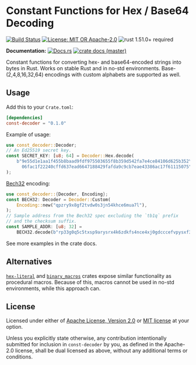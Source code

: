 # Constant Functions for Hex / Base64 Decoding

[![Build Status](https://github.com/slowli/const-decoder/workflows/Rust/badge.svg?branch=master)](https://github.com/slowli/const-decoder/actions)
[![License: MIT OR Apache-2.0](https://img.shields.io/badge/License-MIT%2FApache--2.0-blue)](https://github.com/slowli/const-decoder#license)
![rust 1.51.0+ required](https://img.shields.io/badge/rust-1.51.0+-blue.svg?label=Required%20Rust)

**Documentation:** [![Docs.rs](https://img.shields.io/docsrs/const-decoder)](https://docs.rs/const-decoder/)
[![crate docs (master)](https://img.shields.io/badge/master-yellow.svg?label=docs)](https://slowli.github.io/const-decoder/const_decoder/)

Constant functions for converting hex- and base64-encoded strings into bytes in Rust.
Works on stable Rust and in no-std environments. Base-(2,4,8,16,32,64) encodings with
custom alphabets are supported as well.

## Usage

Add this to your `Crate.toml`:

```toml
[dependencies]
const-decoder = "0.1.0"
```

Example of usage:

```rust
use const_decoder::Decoder;
// An Ed25519 secret key.
const SECRET_KEY: [u8; 64] = Decoder::Hex.decode(
    b"9e55d1e1aa1f455b8baad9fdf975503655f8b359d542fa7e4ce84106d625b352\
      06fac1f22240cffd637ead6647188429fafda9c9cb7eae43386ac17f61115075",
);
```

[Bech32] encoding:

```rust
use const_decoder::{Decoder, Encoding};
const BECH32: Decoder = Decoder::Custom(
    Encoding::new("qpzry9x8gf2tvdw0s3jn54khce6mua7l"),
);
// Sample address from the Bech32 spec excluding the `tb1q` prefix
// and the checksum suffix.
const SAMPLE_ADDR: [u8; 32] =
    BECH32.decode(b"rp33g0q5c5txsp9arysrx4k6zdkfs4nce4xj0gdcccefvpysxf3q");
```

See more examples in the crate docs.

## Alternatives

[`hex-literal`] and [`binary_macros`] crates expose similar functionality
as procedural macros. Because of this, macros cannot be used in no-std environments,
while this approach can.

## License

Licensed under either of [Apache License, Version 2.0](LICENSE-APACHE)
or [MIT license](LICENSE-MIT) at your option.

Unless you explicitly state otherwise, any contribution intentionally submitted
for inclusion in `const-decoder` by you, as defined in the Apache-2.0 license,
shall be dual licensed as above, without any additional terms or conditions.

[Bech32]: https://github.com/bitcoin/bips/blob/master/bip-0173.mediawiki
[`binary_macros`]: https://crates.io/crates/binary_macros
[`hex-literal`]: https://crates.io/crates/hex_literal
